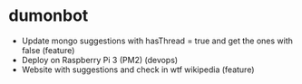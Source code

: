 # dumonbot
- Update mongo suggestions with hasThread = true and get the ones with false (feature)
- Deploy on Raspberry Pi 3 (PM2) (devops)
- Website with suggestions and check in wtf wikipedia (feature)


